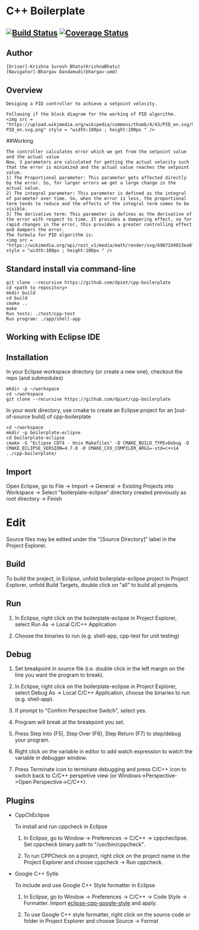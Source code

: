 # C++ Boilerplate
[![Build Status](https://travis-ci.org/KrishnaBhatu/Week4808x.svg?branch=master)](https://travis-ci.org/KrishnaBhatu/Week4808x)
[![Coverage Status](https://coveralls.io/repos/github/KrishnaBhatu/Week4808x/badge.svg?branch=master)](https://coveralls.io/github/KrishnaBhatu/Week4808x?branch=master)
---
## Author
```
[Driver]-Krishna Suresh Bhatu(KrishnaBhatu)
[Navigator]-Bhargav Dandamudi(bhargav-umd) 
```
## Overview
```
Desiging a PID controller to achieve a setpoint velocity.

Following if the block diagram for the working of PID algorithm.
<img src = "https://upload.wikimedia.org/wikipedia/commons/thumb/4/43/PID_en.svg/971px-PID_en.svg.png" style = "width:100px ; height:100px " />
```
##Working
```
The controller calculates error which we get from the setpoint value and the actual value
Now, 3 parameters are calculated for getting the actual velocity such that the error is minimized and the actual value reaches the setpoint value.
1) The Proportional parameter: This parameter gets affected directly by the error. So, for larger errors we get a large change in the actual value.
2) The integral parameter: This parameter is defined as the integral of parameter over time. So, when the error is less, the proportional term tends to reduce and the effects of the integral term comes to be visible.
3) The derivative term: This parameter is defines as the derivative of the error with respect to time. It provides a dampering effect, so for rapid changes in the error, this provides a greater controlling effect and dampers the error.
The formula for PID algorithm is:
<img src = "https://wikimedia.org/api/rest_v1/media/math/render/svg/69072d4013ea8f14ab59a8283ef216fb958870b2)" style = "width:100px ; height:100px " />
```
## Standard install via command-line
```
git clone --recursive https://github.com/dpiet/cpp-boilerplate
cd <path to repository>
mkdir build
cd build
cmake ..
make
Run tests: ./test/cpp-test
Run program: ./app/shell-app
```


## Working with Eclipse IDE ##

## Installation

In your Eclipse workspace directory (or create a new one), checkout the repo (and submodules)
```
mkdir -p ~/workspace
cd ~/workspace
git clone --recursive https://github.com/dpiet/cpp-boilerplate
```

In your work directory, use cmake to create an Eclipse project for an [out-of-source build] of cpp-boilerplate

```
cd ~/workspace
mkdir -p boilerplate-eclipse
cd boilerplate-eclipse
cmake -G "Eclipse CDT4 - Unix Makefiles" -D CMAKE_BUILD_TYPE=Debug -D CMAKE_ECLIPSE_VERSION=4.7.0 -D CMAKE_CXX_COMPILER_ARG1=-std=c++14 ../cpp-boilerplate/
```

## Import

Open Eclipse, go to File -> Import -> General -> Existing Projects into Workspace -> 
Select "boilerplate-eclipse" directory created previously as root directory -> Finish

# Edit

Source files may be edited under the "[Source Directory]" label in the Project Explorer.


## Build

To build the project, in Eclipse, unfold boilerplate-eclipse project in Project Explorer,
unfold Build Targets, double click on "all" to build all projects.

## Run

1. In Eclipse, right click on the boilerplate-eclipse in Project Explorer,
select Run As -> Local C/C++ Application

2. Choose the binaries to run (e.g. shell-app, cpp-test for unit testing)


## Debug


1. Set breakpoint in source file (i.e. double click in the left margin on the line you want 
the program to break).

2. In Eclipse, right click on the boilerplate-eclipse in Project Explorer, select Debug As -> 
Local C/C++ Application, choose the binaries to run (e.g. shell-app).

3. If prompt to "Confirm Perspective Switch", select yes.

4. Program will break at the breakpoint you set.

5. Press Step Into (F5), Step Over (F6), Step Return (F7) to step/debug your program.

6. Right click on the variable in editor to add watch expression to watch the variable in 
debugger window.

7. Press Terminate icon to terminate debugging and press C/C++ icon to switch back to C/C++ 
perspetive view (or Windows->Perspective->Open Perspective->C/C++).


## Plugins

- CppChEclipse

    To install and run cppcheck in Eclipse

    1. In Eclipse, go to Window -> Preferences -> C/C++ -> cppcheclipse.
    Set cppcheck binary path to "/usr/bin/cppcheck".

    2. To run CPPCheck on a project, right click on the project name in the Project Explorer 
    and choose cppcheck -> Run cppcheck.


- Google C++ Sytle

    To include and use Google C++ Style formatter in Eclipse

    1. In Eclipse, go to Window -> Preferences -> C/C++ -> Code Style -> Formatter. 
    Import [eclipse-cpp-google-style][reference-id-for-eclipse-cpp-google-style] and apply.

    2. To use Google C++ style formatter, right click on the source code or folder in 
    Project Explorer and choose Source -> Format

[reference-id-for-eclipse-cpp-google-style]: https://raw.githubusercontent.com/google/styleguide/gh-pages/eclipse-cpp-google-style.xml



